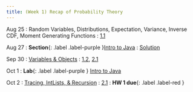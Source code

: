 ```yaml
---
title: (Week 1) Recap of Probability Theory
---
```


Aug 25
: Random Variables, Distributions, Expectation, Variance, Inverse CDF, Moment Generating Functions
  : [1.1](#)

Aug 27 
: **Section**{: .label .label-purple }[Intro to Java](#)
  : [Solution](#)

Sep 30
: [Variables & Objects](#)
  : [1.2](#), [2.1](#)

Oct 1
: **Lab**{: .label .label-purple } [Intro to Java](#)

Oct 2
: [Tracing, IntLists, & Recursion](#)
  : [2.1](#)
: **HW 1 due**{: .label .label-red }
